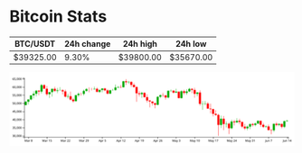 # Bitcoin Stats

BTC/USDT|24h change|24h high|24h low|
|---|---|---|---|
|$39325.00|9.30%|$39800.00|$35670.00|

<img src="./chart.svg">
